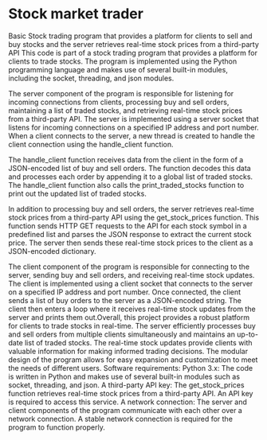 # Stock market trader
Basic Stock trading program that provides a platform for clients to sell and buy stocks and the server retrieves real-time stock prices from a third-party API
This code is part of a stock trading program that provides a platform for clients to trade stocks. The program is implemented using the Python programming language and makes use of several built-in modules, including the socket, threading, and json modules.

The server component of the program is responsible for listening for incoming connections from clients, processing buy and sell orders, maintaining a list of traded stocks, and retrieving real-time stock prices from a third-party API. The server is implemented using a server socket that listens for incoming connections on a specified IP address and port number. When a client connects to the server, a new thread is created to handle the client connection using the handle_client function.

The handle_client function receives data from the client in the form of a JSON-encoded list of buy and sell orders. The function decodes this data and processes each order by appending it to a global list of traded stocks. The handle_client function also calls the print_traded_stocks function to print out the updated list of traded stocks.

In addition to processing buy and sell orders, the server retrieves real-time stock prices from a third-party API using the get_stock_prices function. This function sends HTTP GET requests to the API for each stock symbol in a predefined list and parses the JSON response to extract the current stock price. The server then sends these real-time stock prices to the client as a JSON-encoded dictionary.

The client component of the program is responsible for connecting to the server, sending buy and sell orders, and receiving real-time stock updates. The client is implemented using a client socket that connects to the server on a specified IP address and port number. Once connected, the client sends a list of buy orders to the server as a JSON-encoded string. The client then enters a loop where it receives real-time stock updates from the server and prints them out.Overall, this project provides a robust platform for clients to trade stocks in real-time. The server efficiently processes buy and sell orders from multiple clients simultaneously and maintains an up-to-date list of traded stocks. The real-time stock updates provide clients with valuable information for making informed trading decisions. The modular design of the program allows for easy expansion and customization to meet the needs of different users.
Software requirements:
Python 3.x: The code is written in Python and makes use of several built-in modules such as socket, threading, and json.
A third-party API key: The get_stock_prices function retrieves real-time stock prices from a third-party API. An API key is required to access this service.
A network connection: The server and client components of the program communicate with each other over a network connection. A stable network connection is required for the program to function properly.
